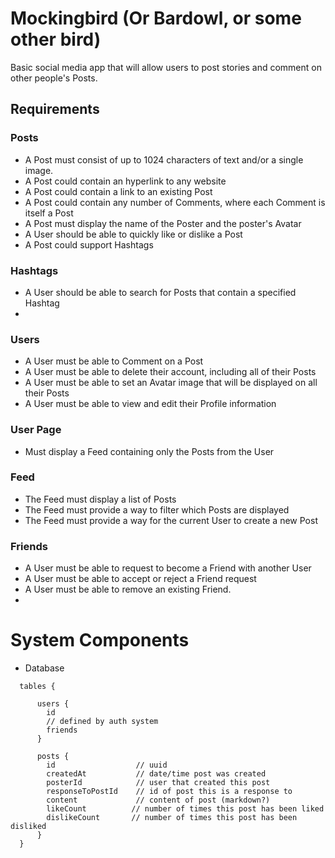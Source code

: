 # Mockingbird (Or Bardowl, or some other bird)

Basic social media app that will allow users to post stories and comment on other people's Posts.

## Requirements

### Posts

- A Post must consist of up to 1024 characters of text and/or a single image.
- A Post could contain an hyperlink to any website
- A Post could contain a link to an existing Post
- A Post could contain any number of Comments, where each Comment is itself a Post
- A Post must display the name of the Poster and the poster's Avatar
- A User should be able to quickly like or dislike a Post
- A Post could support Hashtags

### Hashtags

- A User should be able to search for Posts that contain a specified Hashtag
-

### Users

- A User must be able to Comment on a Post
- A User must be able to delete their account, including all of their Posts
- A User must be able to set an Avatar image that will be displayed on all their Posts
- A User must be able to view and edit their Profile information

### User Page

- Must display a Feed containing only the Posts from the User

### Feed

- The Feed must display a list of Posts
- The Feed must provide a way to filter which Posts are displayed
- The Feed must provide a way for the current User to create a new Post

### Friends

- A User must be able to request to become a Friend with another User
- A User must be able to accept or reject a Friend request
- A User must be able to remove an existing Friend.
-

# System Components

- Database

```
  tables {

      users {
        id
        // defined by auth system
        friends
      }

      posts {
        id                  // uuid
        createdAt           // date/time post was created
        posterId            // user that created this post
        responseToPostId    // id of post this is a response to
        content             // content of post (markdown?)
        likeCount          // number of times this post has been liked
        dislikeCount       // number of times this post has been disliked
      }
  }
```
